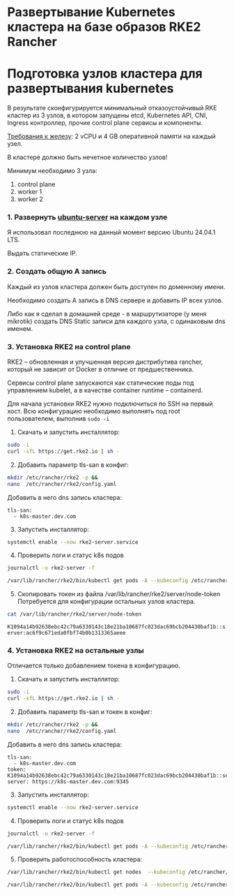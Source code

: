 # Развертывание Kubernetes кластера на базе образов RKE2 Rancher

# Подготовка узлов кластера для развертывания kubernetes
В результате сконфигурируется минимальный отказоустойчивый RKE кластер из 3 узлов, в котором запущены etcd, Kubernetes API, CNI, Ingress контроллер, прочие control plane сервисы и компоненты.

[Требования к железу](https://docs.rke2.io/install/requirements): 2 vCPU и 4 GB оперативной памяти на каждый узел.

В кластере должно быть нечетное количество узлов!

Минимум необходимо 3 узла:
1. control plane
2. worker 1
3. worker 2

### 1. Развернуть [ubuntu-server](https://ubuntu.com/download/server) на каждом узле
Я использовал последнюю на данный момент версию Ubuntu 24.04.1 LTS.

Выдать статические IP.

### 2.  Создать общую A запись
Каждый из узлов кластера должен быть доступен по доменному имени.

Необходимо создать A запись в DNS сервере и добавить IP всех узлов.

Либо как я сделал в домашней среде - в маршрутизаторе (у меня mikrotik) создать DNS Static записи для каждого узла, с одинаковым dns именем.

### 3. Установка RKE2 на control plane
RKE2 – обновленная и улучшенная версия дистрибутива rancher, который не зависит от Docker в отличие от предшественника.

Сервисы control plane запускаются как статические поды под управлением kubelet, а в качестве container runtime – containerd. 

Для начала установки RKE2 нужно подключиться по SSH на первый хост. Всю конфигурацию необходимо выполнять под root пользователем, выполнив `sudo -i`

1. Скачать и запустить инсталлятор:
```bash
sudo -i
curl -sfL https://get.rke2.io | sh -
```
2. Добавить параметр tls-san в конфиг:
```bash
mkdir /etc/rancher/rke2 -p &&
nano  /etc/rancher/rke2/config.yaml
```
Добавить в него dns запись кластера:
```
tls-san:
  - k8s-master.dev.com
```
3. Запустить инсталлятор:
```bash
systemctl enable --now rke2-server.service
```
4. Проверить логи и статус k8s подов
```bash
journalctl -u rke2-server -f

/var/lib/rancher/rke2/bin/kubectl get pods -A --kubeconfig /etc/rancher/rke2/rke2.yaml
```
5. Скопировать токен из файла /var/lib/rancher/rke2/server/node-token
Потребуется для конфигурации остальных узлов кластера.
```bash
cat /var/lib/rancher/rke2/server/node-token
```
`K1094a14b92638ebc42c79a6330143c18e21ba10687fc023dac69bcb204430baf1b::server:ac6f9c671eda0fbf74b0b1313365aeee`
### 4. Установка RKE2 на остальные узлы
Отличается только добавлением токена в конфигурацию.

1. Скачать и запустить инсталлятор:
```bash
sudo -i
curl -sfL https://get.rke2.io | sh -
```
2. Добавить параметр tls-san и токен в конфиг:
```bash
mkdir /etc/rancher/rke2 -p &&
nano  /etc/rancher/rke2/config.yaml
```
Добавить в него dns запись кластера:
```
tls-san:
  - k8s-master.dev.com
token: K1094a14b92638ebc42c79a6330143c18e21ba10687fc023dac69bcb204430baf1b::server:ac6f9c671eda0fbf74b0b1313365aeee
server: https://k8s-master.dev.com:9345
```
3. Запустить инсталлятор:
```bash
systemctl enable --now rke2-server.service
```
4. Проверить логи и статус k8s подов
```bash
journalctl -u rke2-server -f

/var/lib/rancher/rke2/bin/kubectl get pods -A --kubeconfig /etc/rancher/rke2/rke2.yaml
```
5. Проверить работоспособность кластера:
```bash
/var/lib/rancher/rke2/bin/kubectl get nodes  --kubeconfig /etc/rancher/rke2/rke2.yaml

/var/lib/rancher/rke2/bin/kubectl get pods -A --kubeconfig /etc/rancher/rke2/rke2.yaml


